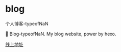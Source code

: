 # blog

个人博客-typeofNaN

:cowboy_hat_face: Blog-typeofNaN. My blog website, power by hexo.

[线上地址](https://typeofnan.me/blog/)